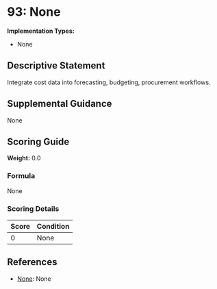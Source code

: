 # 93: None

**Implementation Types:**
- None

## Descriptive Statement

Integrate cost data into forecasting, budgeting, procurement workflows.

## Supplemental Guidance

None

## Scoring Guide

**Weight:** 0.0

### Formula

None

### Scoring Details

| Score | Condition |
| ----- | --------- |
| 0 | None |

## References

- [None](None): None

